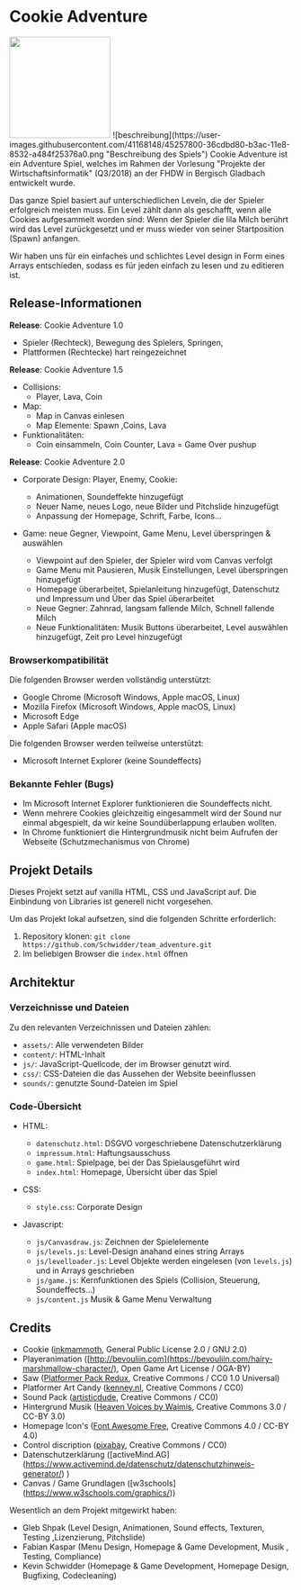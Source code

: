 # Cookie Adventure

<img src="beschreibung" height="180" />
![beschreibung](https://user-images.githubusercontent.com/41168148/45257800-36cdbd80-b3ac-11e8-8532-a484f25376a0.png "Beschreibung des Spiels")
Cookie Adventure ist ein Adventure Spiel, welches im Rahmen der Vorlesung "Projekte der Wirtschaftsinformatik" (Q3/2018) 
an der FHDW in Bergisch Gladbach entwickelt wurde.

Das ganze Spiel basiert auf unterschiedlichen Leveln, die der Spieler erfolgreich meisten muss.
Ein Level zählt dann als geschafft, wenn alle Cookies aufgesammelt worden sind:
Wenn der Spieler die lila Milch berührt wird das Level zurückgesetzt und er muss wieder 
von seiner Startposition (Spawn) anfangen.

Wir haben uns für ein einfaches und schlichtes Level design in Form eines Arrays entschieden, 
sodass es für jeden einfach zu lesen und zu editieren ist.

## Release-Informationen
**Release**: Cookie Adventure 1.0
* Spieler (Rechteck), Bewegung des Spielers, Springen,
* Plattformen (Rechtecke) hart reingezeichnet

**Release**: Cookie Adventure 1.5
* Collisions:
    * Player, Lava, Coin
* Map:
    * Map in Canvas einlesen
    * Map Elemente: Spawn ,Coins, Lava
* Funktionalitäten: 
    * Coin einsammeln, Coin Counter, Lava = Game Over pushup

**Release**: Cookie Adventure 2.0
* Corporate Design: Player, Enemy, Cookie:
    * Animationen, Soundeffekte hinzugefügt
    * Neuer Name, neues Logo, neue Bilder und Pitchslide hinzugefügt
    * Anpassung der Homepage, Schrift, Farbe, Icons...

* Game: neue Gegner, Viewpoint, Game Menu, Level überspringen & auswählen
    * Viewpoint auf den Spieler, der Spieler wird vom Canvas verfolgt
    * Game Menu mit Pausieren, Musik Einstellungen, Level überspringen hinzugefügt
    * Homepage überarbeitet, Spielanleitung hinzugefügt, Datenschutz und Impressum und Über das Spiel überarbeitet
    * Neue Gegner: Zahnrad, langsam fallende Milch, Schnell fallende Milch
    * Neue Funktionalitäten: Musik Buttons überarbeitet, Level auswählen hinzugefügt, Zeit pro Level hinzugefügt

### Browserkompatibilität
Die folgenden Browser werden vollständig unterstützt:
* Google Chrome (Microsoft Windows, Apple macOS, Linux)
* Mozilla Firefox (Microsoft Windows, Apple macOS, Linux)
* Microsoft Edge
* Apple Safari (Apple macOS)

Die folgenden Browser werden teilweise unterstützt:
* Microsoft Internet Explorer (keine Soundeffects)

### Bekannte Fehler (Bugs)
* Im Microsoft Internet Explorer funktionieren die Soundeffects nicht.
* Wenn mehrere Cookies gleichzeitig eingesammelt wird der Sound nur einmal abgespielt, da wir keine Soundüberlappung erlauben wollten.
* In Chrome funktioniert die Hintergrundmusik nicht beim Aufrufen der Webseite (Schutzmechanismus von Chrome)

## Projekt Details
Dieses Projekt setzt auf vanilla HTML, CSS und JavaScript auf.
Die Einbindung von Libraries ist generell nicht vorgesehen.

Um das Projekt lokal aufsetzen, sind die folgenden Schritte erforderlich:

1. Repository klonen: `git clone https://github.com/Schwidder/team_adventure.git`
2. Im beliebigen Browser die `index.html` öffnen

## Architektur
### Verzeichnisse und Dateien
Zu den relevanten Verzeichnissen und Dateien zählen:
* `assets/`: Alle verwendeten Bilder
* `content/`: HTML-Inhalt
* `js/`: JavaScript-Quellcode, der im Browser genutzt wird.
* `css/`: CSS-Dateien die das Aussehen der Website beeinflussen
* `sounds/`: genutzte Sound-Dateien im Spiel

### Code-Übersicht

* HTML:
    * `datenschutz.html`:  DSGVO vorgeschriebene Datenschutzerklärung
    * `impressum.html`:    Haftungsausschuss
    * `game.html`:         Spielpage, bei der Das Spielausgeführt wird
    * `index.html`:        Homepage, Übersicht über das Spiel

* CSS:
    * `style.css`:         Corporate Design

* Javascript:
    * `js/Canvasdraw.js`:  Zeichnen der Spielelemente
    * `js/levels.js`:      Level-Design anahand eines string Arrays
    * `js/levelloader.js`: Level Objekte werden eingelesen (von `levels.js`) und in Arrays geschrieben
    * `js/game.js`:        Kernfunktionen des Spiels (Collision, Steuerung, Soundeffects...)
    * `js/content.js`      Musik & Game Menu Verwaltung 

## Credits

* Cookie ([inkmammoth](https://opengameart.org/content/pixel-art-food-pack-by-inkmammoth), General Public License 2.0 / GNU 2.0)
* Playeranimation ([http://bevouliin.com](https://bevouliin.com/hairy-marshmallow-character/), Open Game Art License / OGA-BY)
* Saw ([Platformer Pack Redux](https://kenney.nl/assets/platformer-pack-redux), Creative Commons / CC0 1.0 Universal)
* Platformer Art Candy ([kenney.nl](https://kenney.nl/assets/platformer-art-candy), Creative Commons / CC0)
* Sound Pack ([artisticdude](https://opengameart.org/content/rpg-sound-pack), Creative Commons / CC0)
* Hintergrund Musik ([Heaven Voices by Waimis](https://soundcloud.com/waimis), Creative Commons 3.0 / CC-BY 3.0)
* Homepage Icon's ([Font Awesome Free](https://fontawesome.com/free), Creative Commons 4.0 / CC-BY 4.0)
* Control discription ([pixabay](https://pixabay.com/de/tastatur-computer-einfache-pc-1293389/), Creative Commons / CC0) 
* Datenschutzerklärung ([activeMind.AG] (https://www.activemind.de/datenschutz/datenschutzhinweis-generator/) )
* Canvas / Game Grundlagen ([w3schools] (https://www.w3schools.com/graphics/))


Wesentlich an dem Projekt mitgewirkt haben:
* Gleb Shpak (Level Design, Animationen, Sound effects, Texturen, Testing ,Lizenzierung, Pitchslide)
* Fabian Kaspar (Menu Design, Homepage & Game Development, Musik , Testing, Compliance)
* Kevin Schwidder (Homepage & Game Development, Homepage Design, Bugfixing, Codecleaning)
